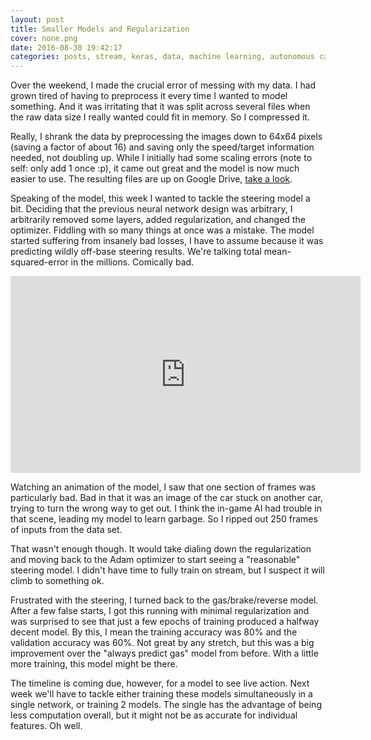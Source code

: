 ```yaml
---
layout: post
title: Smaller Models and Regularization
cover: none.png
date: 2016-08-30 19:42:17 
categories: posts, stream, keras, data, machine learning, autonomous car
---
```


Over the weekend, I made the crucial error of messing with my data.  I had grown tired of having to preprocess it every time I wanted to model something.  And it was irritating that it was split across several files when the raw data size I really wanted could fit in memory.  So I compressed it.

Really, I shrank the data by preprocessing the images down to 64x64 pixels (saving a factor of about 16) and saving only the speed/target information needed, not doubling up.  While I initially had some scaling errors (note to self: only add 1 once :p), it came out great and the model is now much easier to use.  The resulting files are up on Google Drive, [take a look](https://drive.google.com/open?id=0B0zbVEese408WjYtWGdJWTF0Rjg).

Speaking of the model, this week I wanted to tackle the steering model a bit.  Deciding that the previous neural network design was arbitrary, I arbitrarily removed some layers, added regularization, and changed the optimizer.  Fiddling with so many things at once was a mistake.  The model started suffering from insanely bad losses, I have to assume because it was predicting wildly off-base steering results.  We're talking total mean-squared-error in the millions.  Comically bad.

<iframe width="560" height="315" src="https://www.youtube.com/embed/xWuc7w9kco0" frameborder="0"> </iframe>

Watching an animation of the model, I saw that one section of frames was particularly bad.  Bad in that it was an image of the car stuck on another car, trying to turn the wrong way to get out.  I think the in-game AI had trouble in that scene, leading my model to learn garbage.  So I ripped out 250 frames of inputs from the data set.

That wasn't enough though.  It would take dialing down the regularization and moving back to the Adam optimizer to start seeing a "reasonable" steering model.  I didn't have time to fully train on stream, but I suspect it will climb to something ok.

Frustrated with the steering, I turned back to the gas/brake/reverse model.  After a few false starts, I got this running with minimal regularization and was surprised to see that just a few epochs of training produced a halfway decent model.  By this, I mean the training accuracy was 80% and the validation accuracy was 60%.  Not great by any stretch, but this was a big improvement over the "always predict gas" model from before.  With a little more training, this model might be there.

The timeline is coming due, however, for a model to see live action.  Next week we'll have to tackle either training these models simultaneously in a single network, or training 2 models.  The single has the advantage of being less computation overall, but it might not be as accurate for individual features.  Oh well.

